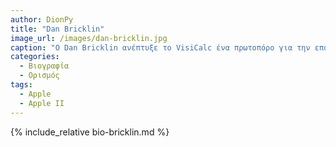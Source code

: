 ```yaml
---
author: DionPy
title: "Dan Bricklin"
image_url: /images/dan-bricklin.jpg
caption: "Ο Dan Bricklin ανέπτυξε το VisiCalc ένα πρωτοπόρο για την εποχή (1979) ηλεκτρονικό υπολογιστικό φύλο το οποίο και έτρεξε σε Apple II υπολογιστές. "
categories:
  - Βιογραφία 
  - Ορισμός 
tags:
  - Apple
  - Apple II
---
```


{% include_relative bio-bricklin.md %}
